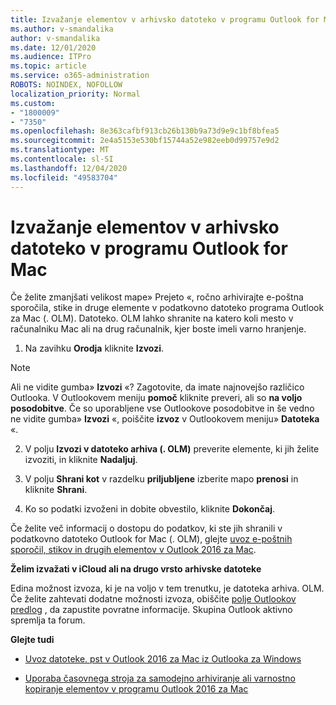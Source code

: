 ```yaml
---
title: Izvažanje elementov v arhivsko datoteko v programu Outlook for Mac
ms.author: v-smandalika
author: v-smandalika
ms.date: 12/01/2020
ms.audience: ITPro
ms.topic: article
ms.service: o365-administration
ROBOTS: NOINDEX, NOFOLLOW
localization_priority: Normal
ms.custom:
- "1800009"
- "7350"
ms.openlocfilehash: 8e363cafbf913cb26b130b9a73d9e9c1bf8bfea5
ms.sourcegitcommit: 2e4a5153e530bf15744a52e982eeb0d99757e9d2
ms.translationtype: MT
ms.contentlocale: sl-SI
ms.lasthandoff: 12/04/2020
ms.locfileid: "49583704"
---
```

# <a name="export-items-to-an-archive-file-in-outlook-for-mac"></a>Izvažanje elementov v arhivsko datoteko v programu Outlook for Mac

Če želite zmanjšati velikost mape» Prejeto «, ročno arhivirajte e-poštna sporočila, stike in druge elemente v podatkovno datoteko programa Outlook za Mac (. OLM). Datoteko. OLM lahko shranite na katero koli mesto v računalniku Mac ali na drug računalnik, kjer boste imeli varno hranjenje.

1. Na zavihku **Orodja** kliknite **Izvozi**.

> [!NOTE]
> Ali ne vidite gumba» **Izvozi** «? Zagotovite, da imate najnovejšo različico Outlooka. V Outlookovem meniju **pomoč** kliknite preveri, ali so **na voljo posodobitve**. Če so uporabljene vse Outlookove posodobitve in še vedno ne vidite gumba» **Izvozi** «, poiščite **izvoz** v Outlookovem meniju» **Datoteka** «.

2. V polju **Izvozi v datoteko arhiva (. OLM)** preverite elemente, ki jih želite izvoziti, in kliknite **Nadaljuj**.

3. V polju **Shrani kot** v razdelku **priljubljene** izberite mapo **prenosi** in kliknite **Shrani**.

4. Ko so podatki izvoženi in dobite obvestilo, kliknite **Dokončaj**.

Če želite več informacij o dostopu do podatkov, ki ste jih shranili v podatkovno datoteko Outlook for Mac (. OLM), glejte [uvoz e-poštnih sporočil, stikov in drugih elementov v Outlook 2016 za Mac](https://support.microsoft.com/office/import-and-export-outlook-email-contacts-and-calendar-92577192-3881-4502-b79d-c3bbada6c8ef#ID0EAACAAA=macOS).

**Želim izvažati v iCloud ali na drugo vrsto arhivske datoteke**

Edina možnost izvoza, ki je na voljo v tem trenutku, je datoteka arhiva. OLM. Če želite zahtevati dodatne možnosti izvoza, obiščite [polje Outlookov predlog](https://outlook.uservoice.com/) , da zapustite povratne informacije. Skupina Outlook aktivno spremlja ta forum.

**Glejte tudi**

- [Uvoz datoteke. pst v Outlook 2016 za Mac iz Outlooka za Windows](https://support.microsoft.com/office/import-a-pst-file-into-outlook-for-mac-from-outlook-for-windows-b4a6a1d6-94bb-4c85-a4fc-a83dc690e18c)

- [Uporaba časovnega stroja za samodejno arhiviranje ali varnostno kopiranje elementov v programu Outlook 2016 za Mac](https://support.microsoft.com/office/automatically-archive-or-back-up-outlook-for-mac-items-441fcce5-2262-4b64-ac8c-fa949df989f5)
